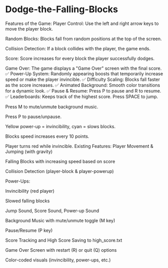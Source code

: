 # Dodge-the-Falling-Blocks


Features of the Game:
Player Control: Use the left and right arrow keys to move the player block.

Random Blocks: Blocks fall from random positions at the top of the screen.

Collision Detection: If a block collides with the player, the game ends.

Score: Score increases for every block the player successfully dodges.

Game Over: The game displays a "Game Over" screen with the final score.
✅ Power-Up System: Randomly appearing boosts that temporarily increase speed or make the player invincible. ✅ Difficulty Scaling: Blocks fall faster as the score increases. ✅ Animated Background: Smooth color transitions for a dynamic look. ✅ Pause & Resume: Press P to pause and R to resume. ✅ Leaderboards: Keeps track of the highest score.
Press SPACE to jump.

Press M to mute/unmute background music.

Press P to pause/unpause.

Yellow power-up = invincibility, cyan = slows blocks.

Blocks speed increases every 10 points.

Player turns red while invincible.
Existing Features:
Player Movement & Jumping (with gravity)

Falling Blocks with increasing speed based on score

Collision Detection (player-block & player-powerup)

Power-Ups:

Invincibility (red player)

Slowed falling blocks

Jump Sound, Score Sound, Power-up Sound

Background Music with mute/unmute toggle (M key)

Pause/Resume (P key)

Score Tracking and High Score Saving to high_score.txt

Game Over Screen with restart (R) or quit (Q) options

Color-coded visuals (invincibility, power-ups, etc.)
